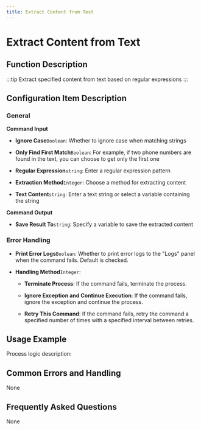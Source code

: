 ```yaml
---
title: Extract Content from Text
---
```


# Extract Content from Text

## Function Description

:::tip 
Extract specified content from text based on regular expressions
:::

## Configuration Item Description

### General

**Command Input**

- **Ignore Case**`Boolean`: Whether to ignore case when matching strings

- **Only Find First Match**`Boolean`: For example, if two phone numbers are found in the text, you can choose to get only the first one

- **Regular Expression**`string`: Enter a regular expression pattern

- **Extraction Method**`Integer`: Choose a method for extracting content

- **Text Content**`string`: Enter a text string or select a variable containing the string


**Command Output**

- **Save Result To**`string`: Specify a variable to save the extracted content


### Error Handling

- **Print Error Logs**`Boolean`: Whether to print error logs to the "Logs" panel when the command fails. Default is checked. 

- **Handling Method**`Integer`:

    - **Terminate Process**: If the command fails, terminate the process.

    - **Ignore Exception and Continue Execution**: If the command fails, ignore the exception and continue the process.

    - **Retry This Command**: If the command fails, retry the command a specified number of times with a specified interval between retries.

## Usage Example

Process logic description:

## Common Errors and Handling

None

## Frequently Asked Questions

None

